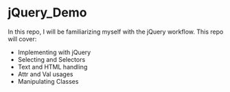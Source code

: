 # jQuery_Demo
In this repo, I will be familiarizing myself with the jQuery workflow.
This repo will cover:
- Implementing with jQuery
- Selecting and Selectors
- Text and HTML handling
- Attr and Val usages
- Manipulating Classes
